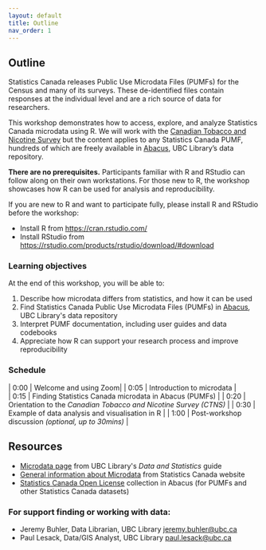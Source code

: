 ```yaml
---
layout: default
title: Outline
nav_order: 1
---
```


## Outline

Statistics Canada releases Public Use Microdata Files (PUMFs) for the Census and many of its surveys. These de-identified files contain responses at the individual level and are a rich source of data for researchers.

This workshop demonstrates how to access, explore, and analyze Statistics Canada microdata using R. We will work with the [Canadian Tobacco and Nicotine Survey](https://www.canada.ca/en/health-canada/services/canadian-tobacco-nicotine-survey.html) but the content applies to any Statistics Canada PUMF, hundreds of which are freely available in [Abacus](https://abacus.library.ubc.ca/), UBC Library’s data repository.

**There are no prerequisites.** Participants familiar with R and RStudio can follow along on their own workstations. For those new to R, the workshop showcases how R can be used for analysis and reproducibility.

If you are new to R and want to participate fully, please install R and RStudio before the workshop:

- Install R from <https://cran.rstudio.com/>
- Install RStudio from <https://rstudio.com/products/rstudio/download/#download>


### Learning objectives

At the end of this workshop, you will be able to:
1. Describe how microdata differs from statistics, and how it can be used
2. Find Statistics Canada Public Use Microdata Files (PUMFs) in [Abacus](https://abacus.library.ubc.ca/), UBC Library's data repository
3. Interpret PUMF documentation, including user guides and data codebooks
4. Appreciate how R can support your research process and improve reproducibility



### Schedule

| 0:00 | Welcome and using Zoom|
| 0:05 | Introduction to microdata |  
| 0:15 | Finding Statistics Canada microdata in Abacus (PUMFs) | 
| 0:20 | Orientation to the _Canadian Tobacco and Nicotine Survey (CTNS)_ |
| 0:30 | Example of data analysis and visualisation in R |
| 1:00 | Post-workshop discussion _(optional, up to 30mins)_ |


## Resources
- <a href="https://guides.library.ubc.ca/datastatistics/microdata#:~:text=Microdata%20provides%20a%20way%20to,considerations%20for%20privacy%20and%20confidentiality." target="_blank">Microdata page</a> from UBC Library's _Data and Statistics_ guide
- <a href="https://www.statcan.gc.ca/en/microdata">General information about Microdata</a> from Statistics Canada website
- <a href="https://abacus.library.ubc.ca/dataverse/statcan-public">Statistics Canada Open License</a> collection in Abacus (for PUMFs and other Statistics Canada datasets)

### For support finding or working with data:

- Jeremy Buhler, Data Librarian, UBC Library <a href="mailto:jeremy.buhler@ubc.ca">jeremy.buhler@ubc.ca</a> 
- Paul Lesack, Data/GIS Analyst, UBC Library <a href="mailto:paul.lesack@ubc.ca">paul.lesack@ubc.ca</a> 
